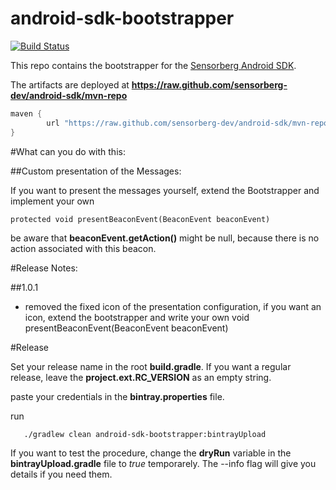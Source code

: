 android-sdk-bootstrapper
========================

[![Build Status](https://travis-ci.org/sensorberg-dev/android-sdk-bootstrapper.svg?branch=master)](https://travis-ci.org/sensorberg-dev/android-sdk-bootstrapper)

This repo contains the bootstrapper for the [Sensorberg Android SDK](https://github.com/sensorberg-dev/android-sdk).

The artifacts are deployed at **https://raw.github.com/sensorberg-dev/android-sdk/mvn-repo**

```groovy
maven {
        url "https://raw.github.com/sensorberg-dev/android-sdk/mvn-repo"
}
```

#What can you do with this:

##Custom presentation of the Messages:

If you want to present the messages yourself, extend the Bootstrapper and implement your own
```
protected void presentBeaconEvent(BeaconEvent beaconEvent)
```

be aware that **beaconEvent.getAction()** might be null, because there is no action associated with this beacon.

#Release Notes:

##1.0.1

* removed the fixed icon of the presentation configuration, if you want an icon, extend the bootstrapper and write your own void presentBeaconEvent(BeaconEvent beaconEvent)

 #Release

 Set your release name in the root **build.gradle**. If you want a regular release, leave the **project.ext.RC_VERSION** as an empty string.

 paste your credentials in the **bintray.properties** file.

 run

 ``` bash
 	./gradlew clean android-sdk-bootstrapper:bintrayUpload
 ```

 If you want to test the procedure, change the **dryRun** variable in the **bintrayUpload.gradle** file to *true* temporarely. The --info flag will give you details if you need them.
